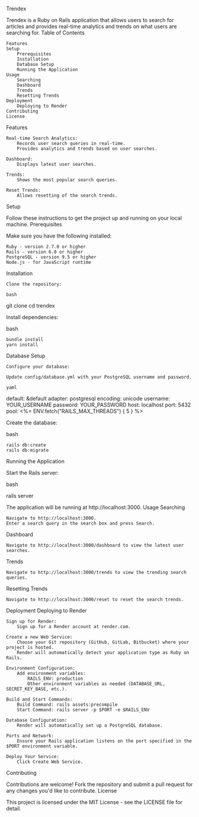Trendex

Trendex is a Ruby on Rails application that allows users to search for articles and provides real-time analytics and trends on what users are searching for.
Table of Contents

    Features
    Setup
        Prerequisites
        Installation
        Database Setup
        Running the Application
    Usage
        Searching
        Dashboard
        Trends
        Resetting Trends
    Deployment
        Deploying to Render
    Contributing
    License

Features

    Real-time Search Analytics:
        Records user search queries in real-time.
        Provides analytics and trends based on user searches.

    Dashboard:
        Displays latest user searches.

    Trends:
        Shows the most popular search queries.

    Reset Trends:
        Allows resetting of the search trends.

Setup

Follow these instructions to get the project up and running on your local machine.
Prerequisites

Make sure you have the following installed:

    Ruby - version 2.7.0 or higher
    Rails - version 6.0 or higher
    PostgreSQL - version 9.5 or higher
    Node.js - for JavaScript runtime

Installation

    Clone the repository:

    bash

git clone <repository-url>
cd trendex

Install dependencies:

bash

    bundle install
    yarn install

Database Setup

    Configure your database:

    Update config/database.yml with your PostgreSQL username and password.

    yaml

default: &default
  adapter: postgresql
  encoding: unicode
  username: YOUR_USERNAME
  password: YOUR_PASSWORD
  host: localhost
  port: 5432
  pool: <%= ENV.fetch("RAILS_MAX_THREADS") { 5 } %>

Create the database:

bash

    rails db:create
    rails db:migrate

Running the Application

Start the Rails server:

bash

rails server

The application will be running at http://localhost:3000.
Usage
Searching

    Navigate to http://localhost:3000.
    Enter a search query in the search box and press Search.

Dashboard

    Navigate to http://localhost:3000/dashboard to view the latest user searches.

Trends

    Navigate to http://localhost:3000/trends to view the trending search queries.

Resetting Trends

    Navigate to http://localhost:3000/reset to reset the search trends.

Deployment
Deploying to Render

    Sign up for Render:
        Sign up for a Render account at render.com.

    Create a new Web Service:
        Choose your Git repository (GitHub, GitLab, Bitbucket) where your project is hosted.
        Render will automatically detect your application type as Ruby on Rails.

    Environment Configuration:
        Add environment variables:
            RAILS_ENV: production
            Other environment variables as needed (DATABASE_URL, SECRET_KEY_BASE, etc.).

    Build and Start Commands:
        Build Command: rails assets:precompile
        Start Command: rails server -p $PORT -e $RAILS_ENV

    Database Configuration:
        Render will automatically set up a PostgreSQL database.

    Ports and Network:
        Ensure your Rails application listens on the port specified in the $PORT environment variable.

    Deploy Your Service:
        Click Create Web Service.

Contributing

Contributions are welcome! Fork the repository and submit a pull request for any changes you'd like to contribute.
License

This project is licensed under the MIT License - see the LICENSE file for detail.
